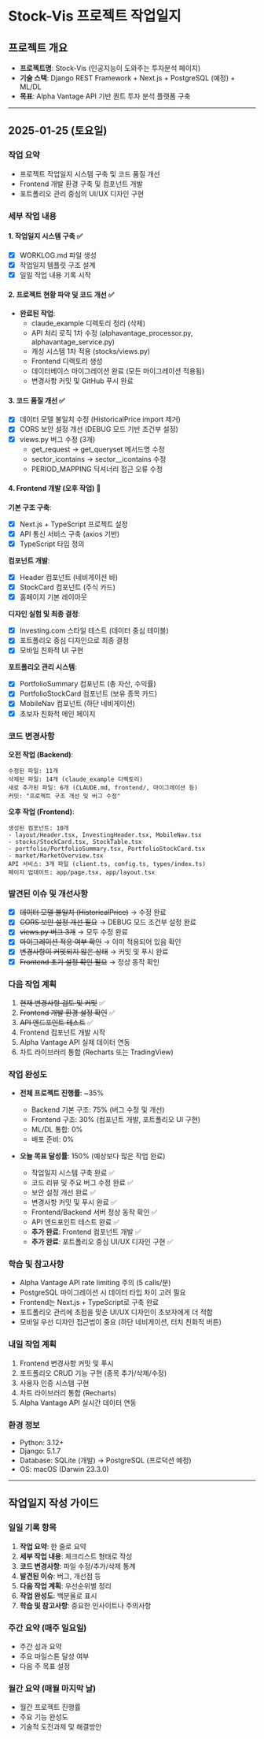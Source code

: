 # Stock-Vis 프로젝트 작업일지

## 프로젝트 개요
- **프로젝트명**: Stock-Vis (인공지능이 도와주는 투자분석 페이지)
- **기술 스택**: Django REST Framework + Next.js + PostgreSQL (예정) + ML/DL
- **목표**: Alpha Vantage API 기반 퀀트 투자 분석 플랫폼 구축

---

## 2025-01-25 (토요일)

### 작업 요약
- 프로젝트 작업일지 시스템 구축 및 코드 품질 개선
- Frontend 개발 환경 구축 및 컴포넌트 개발
- 포트폴리오 관리 중심의 UI/UX 디자인 구현

### 세부 작업 내용

#### 1. 작업일지 시스템 구축 ✅
- [x] WORKLOG.md 파일 생성
- [x] 작업일지 템플릿 구조 설계
- [x] 일일 작업 내용 기록 시작

#### 2. 프로젝트 현황 파악 및 코드 개선 ✅
- **완료된 작업**:
  - claude_example 디렉토리 정리 (삭제)
  - API 처리 로직 1차 수정 (alphavantage_processor.py, alphavantage_service.py)
  - 캐싱 시스템 1차 적용 (stocks/views.py)
  - Frontend 디렉토리 생성
  - 데이터베이스 마이그레이션 완료 (모든 마이그레이션 적용됨)
  - 변경사항 커밋 및 GitHub 푸시 완료

#### 3. 코드 품질 개선 ✅
- [x] 데이터 모델 불일치 수정 (HistoricalPrice import 제거)
- [x] CORS 보안 설정 개선 (DEBUG 모드 기반 조건부 설정)
- [x] views.py 버그 수정 (3개)
  - get_request → get_queryset 메서드명 수정
  - sector_icontains → sector__icontains 수정
  - PERIOD_MAPPING 딕셔너리 접근 오류 수정

#### 4. Frontend 개발 (오후 작업) 🚀
**기본 구조 구축**:
- [x] Next.js + TypeScript 프로젝트 설정
- [x] API 통신 서비스 구축 (axios 기반)
- [x] TypeScript 타입 정의

**컴포넌트 개발**:
- [x] Header 컴포넌트 (네비게이션 바)
- [x] StockCard 컴포넌트 (주식 카드)
- [x] 홈페이지 기본 레이아웃

**디자인 실험 및 최종 결정**:
- [x] Investing.com 스타일 테스트 (데이터 중심 테이블)
- [x] 포트폴리오 중심 디자인으로 최종 결정
- [x] 모바일 친화적 UI 구현

**포트폴리오 관리 시스템**:
- [x] PortfolioSummary 컴포넌트 (총 자산, 수익률)
- [x] PortfolioStockCard 컴포넌트 (보유 종목 카드)
- [x] MobileNav 컴포넌트 (하단 네비게이션)
- [x] 초보자 친화적 메인 페이지

### 코드 변경사항
**오전 작업 (Backend)**:
```
수정된 파일: 11개
삭제된 파일: 14개 (claude_example 디렉토리)
새로 추가된 파일: 6개 (CLAUDE.md, frontend/, 마이그레이션 등)
커밋: "프로젝트 구조 개선 및 버그 수정"
```

**오후 작업 (Frontend)**:
```
생성된 컴포넌트: 10개
- layout/Header.tsx, InvestingHeader.tsx, MobileNav.tsx
- stocks/StockCard.tsx, StockTable.tsx
- portfolio/PortfolioSummary.tsx, PortfolioStockCard.tsx
- market/MarketOverview.tsx
API 서비스: 3개 파일 (client.ts, config.ts, types/index.ts)
페이지 업데이트: app/page.tsx, app/layout.tsx
```

### 발견된 이슈 및 개선사항
- [x] ~~데이터 모델 불일치 (HistoricalPrice)~~ → 수정 완료
- [x] ~~CORS 보안 설정 개선 필요~~ → DEBUG 모드 조건부 설정 완료
- [x] ~~views.py 버그 3개~~ → 모두 수정 완료
- [x] ~~마이그레이션 적용 여부 확인~~ → 이미 적용되어 있음 확인
- [x] ~~변경사항이 커밋되지 않은 상태~~ → 커밋 및 푸시 완료
- [x] ~~Frontend 초기 설정 확인 필요~~ → 정상 동작 확인

### 다음 작업 계획
1. ~~현재 변경사항 검토 및 커밋~~ ✅
2. ~~Frontend 개발 환경 설정 확인~~ ✅
3. ~~API 엔드포인트 테스트~~ ✅
4. Frontend 컴포넌트 개발 시작
5. Alpha Vantage API 실제 데이터 연동
6. 차트 라이브러리 통합 (Recharts 또는 TradingView)

### 작업 완성도
- **전체 프로젝트 진행률**: ~35%
  - Backend 기본 구조: 75% (버그 수정 및 개선)
  - Frontend 구조: 30% (컴포넌트 개발, 포트폴리오 UI 구현)
  - ML/DL 통합: 0%
  - 배포 준비: 0%

- **오늘 목표 달성률**: 150% (예상보다 많은 작업 완료)
  - 작업일지 시스템 구축 완료 ✅
  - 코드 리뷰 및 주요 버그 수정 완료 ✅
  - 보안 설정 개선 완료 ✅
  - 변경사항 커밋 및 푸시 완료 ✅
  - Frontend/Backend 서버 정상 동작 확인 ✅
  - API 엔드포인트 테스트 완료 ✅
  - **추가 완료**: Frontend 컴포넌트 개발 ✅
  - **추가 완료**: 포트폴리오 중심 UI/UX 디자인 구현 ✅

### 학습 및 참고사항
- Alpha Vantage API rate limiting 주의 (5 calls/분)
- PostgreSQL 마이그레이션 시 데이터 타입 차이 고려 필요
- Frontend는 Next.js + TypeScript로 구축 완료
- 포트폴리오 관리에 초점을 맞춘 UI/UX 디자인이 초보자에게 더 적합
- 모바일 우선 디자인 접근법이 중요 (하단 네비게이션, 터치 친화적 버튼)

### 내일 작업 계획
1. Frontend 변경사항 커밋 및 푸시
2. 포트폴리오 CRUD 기능 구현 (종목 추가/삭제/수정)
3. 사용자 인증 시스템 구현
4. 차트 라이브러리 통합 (Recharts)
5. Alpha Vantage API 실시간 데이터 연동

### 환경 정보
- Python: 3.12+
- Django: 5.1.7
- Database: SQLite (개발) → PostgreSQL (프로덕션 예정)
- OS: macOS (Darwin 23.3.0)

---

## 작업일지 작성 가이드

### 일일 기록 항목
1. **작업 요약**: 한 줄로 요약
2. **세부 작업 내용**: 체크리스트 형태로 작성
3. **코드 변경사항**: 파일 수정/추가/삭제 통계
4. **발견된 이슈**: 버그, 개선점 등
5. **다음 작업 계획**: 우선순위별 정리
6. **작업 완성도**: 백분율로 표시
7. **학습 및 참고사항**: 중요한 인사이트나 주의사항

### 주간 요약 (매주 일요일)
- 주간 성과 요약
- 주요 마일스톤 달성 여부
- 다음 주 목표 설정

### 월간 요약 (매월 마지막 날)
- 월간 프로젝트 진행률
- 주요 기능 완성도
- 기술적 도전과제 및 해결방안